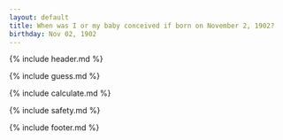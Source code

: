```yaml
---
layout: default
title: When was I or my baby conceived if born on November 2, 1902?
birthday: Nov 02, 1902
---
```


{% include header.md %}

{% include guess.md %}

{% include calculate.md %}

{% include safety.md %}

{% include footer.md %}



